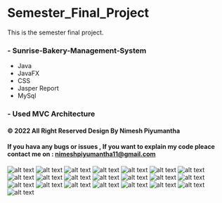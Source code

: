# Semester_Final_Project
This is the semester final project.
### - Sunrise-Bakery-Management-System
* Java
* JavaFX
* CSS
* Jasper Report
* MySql
### - Used MVC Architecture
#### © 2022  All Right Reserved Design By Nimesh Piyumantha
#### If you hava any bugs or issues , If you want to explain my code pleace contact me on : nimeshpiyumantha11@gmail.com
![alt text](https://github.com/NimeshPiyumantha/Semester_Final_Project/blob/5f950b82cabd7eb6e3e3bebd2672bd21faf03a3b/SunriseBakery/UI/Screenshot%20(41).png)
![alt text](https://github.com/NimeshPiyumantha/Semester_Final_Project/blob/5f950b82cabd7eb6e3e3bebd2672bd21faf03a3b/SunriseBakery/UI/Screenshot%20(42).png)
![alt text](https://github.com/NimeshPiyumantha/Semester_Final_Project/blob/5f950b82cabd7eb6e3e3bebd2672bd21faf03a3b/SunriseBakery/UI/Screenshot%20(43).png)
![alt text](https://github.com/NimeshPiyumantha/Semester_Final_Project/blob/5f950b82cabd7eb6e3e3bebd2672bd21faf03a3b/SunriseBakery/UI/Screenshot%20(44).png)
![alt text](https://github.com/NimeshPiyumantha/Semester_Final_Project/blob/5f950b82cabd7eb6e3e3bebd2672bd21faf03a3b/SunriseBakery/UI/Screenshot%20(45).png)
![alt text](https://github.com/NimeshPiyumantha/Semester_Final_Project/blob/5f950b82cabd7eb6e3e3bebd2672bd21faf03a3b/SunriseBakery/UI/Screenshot%20(46).png)
![alt text](https://github.com/NimeshPiyumantha/Semester_Final_Project/blob/5f950b82cabd7eb6e3e3bebd2672bd21faf03a3b/SunriseBakery/UI/Screenshot%20(47).png)
![alt text](https://github.com/NimeshPiyumantha/Semester_Final_Project/blob/5f950b82cabd7eb6e3e3bebd2672bd21faf03a3b/SunriseBakery/UI/Screenshot%20(48).png)
![alt text](https://github.com/NimeshPiyumantha/Semester_Final_Project/blob/5f950b82cabd7eb6e3e3bebd2672bd21faf03a3b/SunriseBakery/UI/Screenshot%20(49).png)
![alt text](https://github.com/NimeshPiyumantha/Semester_Final_Project/blob/5f950b82cabd7eb6e3e3bebd2672bd21faf03a3b/SunriseBakery/UI/Screenshot%20(50).png)
![alt text](https://github.com/NimeshPiyumantha/Semester_Final_Project/blob/5f950b82cabd7eb6e3e3bebd2672bd21faf03a3b/SunriseBakery/UI/Screenshot%20(51).png)
![alt text](https://github.com/NimeshPiyumantha/Semester_Final_Project/blob/5f950b82cabd7eb6e3e3bebd2672bd21faf03a3b/SunriseBakery/UI/Screenshot%20(52).png)
![alt text](https://github.com/NimeshPiyumantha/Semester_Final_Project/blob/5f950b82cabd7eb6e3e3bebd2672bd21faf03a3b/SunriseBakery/UI/Screenshot%20(53).png)
![alt text](https://github.com/NimeshPiyumantha/Semester_Final_Project/blob/5f950b82cabd7eb6e3e3bebd2672bd21faf03a3b/SunriseBakery/UI/Screenshot%20(54).png)
![alt text](https://github.com/NimeshPiyumantha/Semester_Final_Project/blob/5f950b82cabd7eb6e3e3bebd2672bd21faf03a3b/SunriseBakery/UI/Screenshot%20(55).png)
![alt text](https://github.com/NimeshPiyumantha/Semester_Final_Project/blob/5f950b82cabd7eb6e3e3bebd2672bd21faf03a3b/SunriseBakery/UI/Screenshot%20(56).png)
![alt text](https://github.com/NimeshPiyumantha/Semester_Final_Project/blob/5f950b82cabd7eb6e3e3bebd2672bd21faf03a3b/SunriseBakery/UI/Screenshot%20(57).png)
![alt text](https://github.com/NimeshPiyumantha/Semester_Final_Project/blob/5f950b82cabd7eb6e3e3bebd2672bd21faf03a3b/SunriseBakery/UI/Screenshot%20(58).png)
![alt text](https://github.com/NimeshPiyumantha/Semester_Final_Project/blob/5f950b82cabd7eb6e3e3bebd2672bd21faf03a3b/SunriseBakery/UI/Screenshot%20(59).png)
![alt text](https://github.com/NimeshPiyumantha/Semester_Final_Project/blob/5f950b82cabd7eb6e3e3bebd2672bd21faf03a3b/SunriseBakery/UI/Screenshot%20(60).png)
![alt text](https://github.com/NimeshPiyumantha/Semester_Final_Project/blob/5f950b82cabd7eb6e3e3bebd2672bd21faf03a3b/SunriseBakery/UI/Screenshot%20(61).png)
![alt text](https://github.com/NimeshPiyumantha/Semester_Final_Project/blob/5f950b82cabd7eb6e3e3bebd2672bd21faf03a3b/SunriseBakery/UI/Screenshot%20(62).png)
